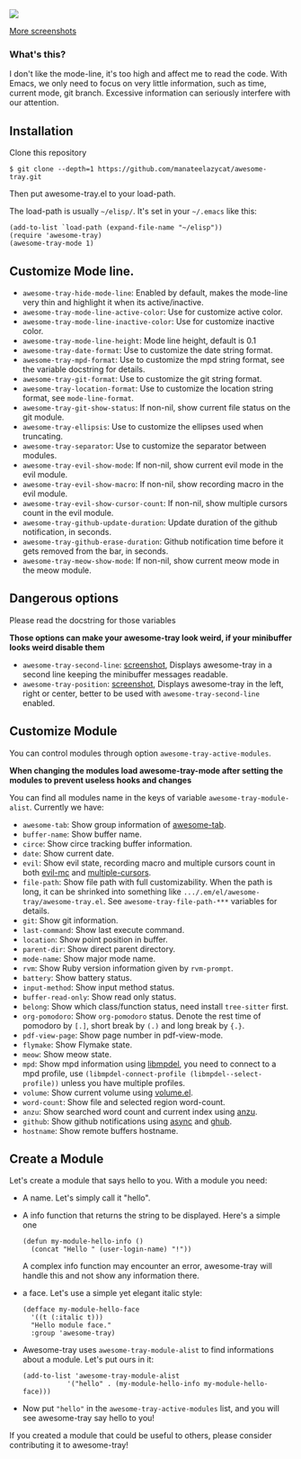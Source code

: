 <img src="./screenshots/screenshot.png">

[More screenshots](./screenshots/README.md)

### What's this?
I don't like the mode-line, it's too high and affect me to read the code.
With Emacs, we only need to focus on very little information, such as time, current mode, git branch.
Excessive information can seriously interfere with our attention.

## Installation
Clone this repository

```console
$ git clone --depth=1 https://github.com/manateelazycat/awesome-tray.git
```

Then put awesome-tray.el to your load-path.

The load-path is usually `~/elisp/`. It's set in your `~/.emacs` like this:

```Elisp
(add-to-list `load-path (expand-file-name "~/elisp"))
(require 'awesome-tray)
(awesome-tray-mode 1)
```

## Customize Mode line.

- `awesome-tray-hide-mode-line`: Enabled by default, makes the mode-line very thin and highlight it when its active/inactive.
- `awesome-tray-mode-line-active-color`: Use for customize active color.
- `awesome-tray-mode-line-inactive-color`: Use for customize inactive color.
- `awesome-tray-mode-line-height`: Mode line height, default is 0.1
- `awesome-tray-date-format`: Use to customize the date string format.
- `awesome-tray-mpd-format`: Use to customize the mpd string format, see the variable docstring for details.
- `awesome-tray-git-format`: Use to customize the git string format.
- `awesome-tray-location-format`: Use to customize the location string format, see `mode-line-format`.
- `awesome-tray-git-show-status`: If non-nil, show current file status on the git module.
- `awesome-tray-ellipsis`: Use to customize the ellipses used when truncating.
- `awesome-tray-separator`: Use to customize the separator between modules.
- `awesome-tray-evil-show-mode`: If non-nil, show current evil mode in the evil module.
- `awesome-tray-evil-show-macro`: If non-nil, show recording macro in the evil module.
- `awesome-tray-evil-show-cursor-count`: If non-nil, show multiple cursors count in the evil module.
- `awesome-tray-github-update-duration`: Update duration of the github notification, in seconds.
- `awesome-tray-github-erase-duration`: Github notification time before it gets removed from the bar, in seconds.
- `awesome-tray-meow-show-mode`: If non-nil, show current meow mode in the meow module.

## Dangerous options
Please read the docstring for those variables

**Those options can make your awesome-tray look weird, if your minibuffer looks weird disable them**

- `awesome-tray-second-line`: [screenshot](./screenshots/screenshot2.png), Displays awesome-tray in a second line keeping the minibuffer messages readable.
- `awesome-tray-position`: [screenshot](./screenshots/centered.png), Displays awesome-tray in the left, right or center, better to be used with `awesome-tray-second-line` enabled.

## Customize Module
You can control modules through option ```awesome-tray-active-modules```.

**When changing the modules load awesome-tray-mode after setting the modules to prevent useless hooks and changes**

You can find all modules name in the keys of variable ```awesome-tray-module-alist```. Currently we have:

- `awesome-tab`: Show group information of [awesome-tab](https://github.com/manateelazycat/awesome-tab).
- `buffer-name`: Show buffer name.
- `circe`: Show circe tracking buffer information.
- `date`: Show current date.
- `evil`: Show evil state, recording macro and multiple cursors count in both [evil-mc](https://github.com/gabesoft/evil-mc) and [multiple-cursors](https://github.com/magnars/multiple-cursors.el).
- `file-path`: Show file path with full customizability. When the path is long, it can be shrinked into something like `.../.em/el/awesome-tray/awesome-tray.el`. See `awesome-tray-file-path-***` variables for details.
- `git`: Show git information.
- `last-command`: Show last execute command.
- `location`: Show point position in buffer.
- `parent-dir`: Show direct parent directory.
- `mode-name`: Show major mode name.
- `rvm`: Show Ruby version information given by `rvm-prompt`.
- `battery`: Show battery status.
- `input-method`: Show input method status.
- `buffer-read-only`: Show read only status.
- `belong`: Show which class/function status, need install `tree-sitter` first.
- `org-pomodoro`: Show `org-pomodoro` status. Denote the rest time of pomodoro by `[.]`, short break by `(.)` and long break by `{.}`.
- `pdf-view-page`: Show page number in pdf-view-mode.
- `flymake`: Show Flymake state.
- `meow`: Show meow state.
- `mpd`: Show mpd information using [libmpdel](https://github.com/mpdel/libmpdel), you need to connect to a mpd profile, use `(libmpdel-connect-profile (libmpdel--select-profile))` unless you have multiple profiles.
- `volume`: Show current volume using [volume.el](https://github.com/dbrock/volume.el).
- `word-count`: Show file and selected region word-count.
- `anzu`: Show searched word count and current index using [anzu](https://github.com/emacsorphanage/anzu).
- `github`: Show github notifications using [async](https://github.com/jwiegley/emacs-async) and [ghub](https://github.com/magit/ghub).
- `hostname`: Show remote buffers hostname.

## Create a Module
Let's create a module that says hello to you. With a module you need:

- A name. Let's simply call it "hello".

- A info function that returns the string to be displayed. Here's a simple one

  ``` emacs-lisp
  (defun my-module-hello-info ()
    (concat "Hello " (user-login-name) "!"))
  ```

  A complex info function may encounter an error, awesome-tray will handle this and not show any information there.

- a face. Let's use a simple yet elegant italic style:

  ``` emacs-lisp
  (defface my-module-hello-face
    '((t (:italic t)))
    "Hello module face."
    :group 'awesome-tray)
  ```

- Awesome-tray uses `awesome-tray-module-alist` to find informations about a module. Let's put ours in it:

  ``` emacs-lisp
  (add-to-list 'awesome-tray-module-alist
             '("hello" . (my-module-hello-info my-module-hello-face)))
  ```

- Now put `"hello"` in the `awesome-tray-active-modules` list, and you will see awesome-tray say hello to you!

If you created a module that could be useful to others, please consider contributing it to awesome-tray!
